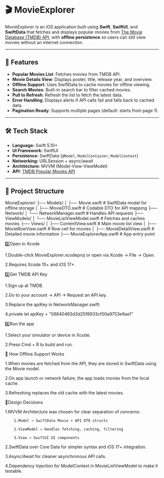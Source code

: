 
# 🎬 MovieExplorer

MovieExplorer is an iOS application built using **Swift**, **SwiftUI**, and **SwiftData** that fetches and displays popular movies from [The Movie Database (TMDB) API](https://developer.themoviedb.org/), with **offline persistence** so users can still view movies without an internet connection.

---

## 📱 Features

- **Popular Movies List**: Fetches movies from TMDB API.
- **Movie Details View**: Displays poster, title, release year, and overview.
- **Offline Support**: Uses SwiftData to cache movies for offline viewing.
- **Search Movies**: Built-in search bar to filter cached movies.
- **Pull to Refresh**: Refresh the list to fetch the latest data.
- **Error Handling**: Displays alerts if API calls fail and falls back to cached data.
- **Pagination Ready**: Supports multiple pages (default: starts from page 1).

---

## 🛠 Tech Stack

- **Language:** Swift 5.10+
- **UI Framework:** SwiftUI
- **Persistence:** SwiftData (`@Model`, `ModelContainer`, `ModelContext`)
- **Networking:** URLSession + async/await
- **Architecture:** MVVM (Model-View-ViewModel)
- **API:** [TMDB Popular Movies API](https://developer.themoviedb.org/reference/movie-popular-list)

---

## 📂 Project Structure

MovieExplorer/
├── Models/
│ ├── Movie.swift # SwiftData model for offline storage
│ ├── MovieDTO.swift # Codable DTO for API mapping
├── Network/
│ └── NetworkManager.swift # Handles API requests
├── ViewModels/
│ └── MovieListViewModel.swift # Fetches and caches movies
├── Views/
│ ├── ContentView.swift # Main movie list view
│ ├── MovieRowView.swift # Row cell for movies
│ ├── MovieDetailView.swift # Detailed movie information
├── MovieExplorerApp.swift # App entry point

2️⃣Open in Xcode

1.Double-click MovieExplorer.xcodeproj or open via Xcode → File → Open.

2.Requires Xcode 15+ and iOS 17+.

3️⃣Get TMDB API Key

1.Sign up at TMDB.

2.Go to your account → API → Request an API key.

3.Replace the apiKey in NetworkManager.swift:

4.private let apiKey = "06840463d3d25f8933cf00a9753e9ae1"

4️⃣Run the app

1.Select your simulator or device in Xcode.

2.Press Cmd + R to build and run.

📡 How Offline Support Works

1.When movies are fetched from the API, they are stored in SwiftData using the Movie model.

2.On app launch or network failure, the app loads movies from the local cache.

3.Refreshing replaces the old cache with the latest movies.

🧠Design Decisions

1.MVVM Architecture was chosen for clear separation of concerns:

        1.Model → SwiftData Movie + API DTO structs

        2.ViewModel → Handles fetching, caching, filtering

        3.View → SwiftUI UI components

2.SwiftData over Core Data for simpler syntax and iOS 17+ integration.

3.Async/Await for cleaner asynchronous API calls.

4.Dependency Injection for ModelContext in MovieListViewModel to make it testable.





